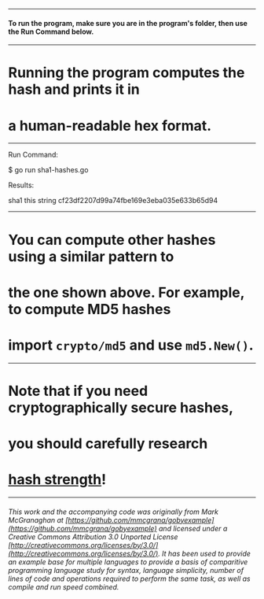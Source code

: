 ___
#### To run the program, make sure you are in the program's folder, then use the Run Command below.

___
# Running the program computes the hash and prints it in
# a human-readable hex format.

___
Run Command:

$ go run sha1-hashes.go


Results:

sha1 this string
cf23df2207d99a74fbe169e3eba035e633b65d94

___
# You can compute other hashes using a similar pattern to
# the one shown above. For example, to compute MD5 hashes
# import `crypto/md5` and use `md5.New()`.

___
# Note that if you need cryptographically secure hashes,
# you should carefully research
# [hash strength](http://en.wikipedia.org/wiki/Cryptographic_hash_function)!

___

###### This work and the accompanying code was originally from Mark McGranaghan at [https://github.com/mmcgrana/gobyexample](https://github.com/mmcgrana/gobyexample) and licensed under a Creative Commons Attribution 3.0 Unported License [http://creativecommons.org/licenses/by/3.0/](http://creativecommons.org/licenses/by/3.0/). It has been used to provide an example base for multiple languages to provide a basis of comparitive programming language study for syntax, language simplicity, number of lines of code and operations required to perform the same task, as well as compile and run speed combined.
